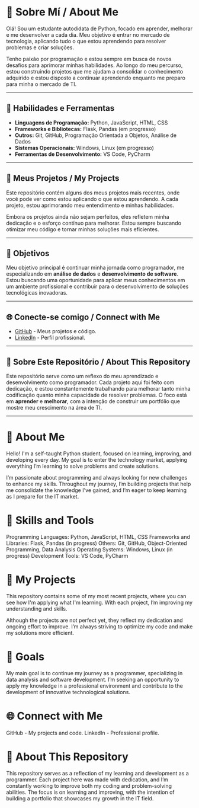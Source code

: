 # 🌱 Sobre Mí / About Me

Olá! Sou um estudante autodidata de Python, focado em aprender, melhorar e me desenvolver a cada dia. Meu objetivo é entrar no mercado de tecnologia, aplicando tudo o que estou aprendendo para resolver problemas e criar soluções.

Tenho paixão por programação e estou sempre em busca de novos desafios para aprimorar minhas habilidades. Ao longo do meu percurso, estou construindo projetos que me ajudam a consolidar o conhecimento adquirido e estou disposto a continuar aprendendo enquanto me preparo para minha o mercado de TI.

---

## **🔧 Habilidades e Ferramentas**

- **Linguagens de Programação:** Python, JavaScript, HTML, CSS
- **Frameworks e Bibliotecas:** Flask, Pandas (em progresso)
- **Outros:** Git, GitHub, Programação Orientada a Objetos, Análise de Dados
- **Sistemas Operacionais:** Windows, Linux (em progresso)
- **Ferramentas de Desenvolvimento:** VS Code, PyCharm

---

## **🚀 Meus Projetos / My Projects**

Este repositório contém alguns dos meus projetos mais recentes, onde você pode ver como estou aplicando o que estou aprendendo. A cada projeto, estou aprimorando meu entendimento e minhas habilidades.

Embora os projetos ainda não sejam perfeitos, eles refletem minha dedicação e o esforço contínuo para melhorar. Estou sempre buscando otimizar meu código e tornar minhas soluções mais eficientes.

---

## **🎯 Objetivos**

Meu objetivo principal é continuar minha jornada como programador, me especializando em **análise de dados** e **desenvolvimento de software**. Estou buscando uma oportunidade para aplicar meus conhecimentos em um ambiente profissional e contribuir para o desenvolvimento de soluções tecnológicas inovadoras.

---

## **🌐 Conecte-se comigo / Connect with Me**

- [GitHub](https://github.com/Ronaldwm89) - Meus projetos e código.
- [LinkedIn](https://www.linkedin.com/in/ronald-wladimir-medina-medina-667a63221/) - Perfil profissional.

---

## **💬 Sobre Este Repositório / About This Repository**

Este repositório serve como um reflexo do meu aprendizado e desenvolvimento como programador. Cada projeto aqui foi feito com dedicação, e estou constantemente trabalhando para melhorar tanto minha codificação quanto minha capacidade de resolver problemas. O foco está em **aprender** e **melhorar**, com a intenção de construir um portfólio que mostre meu crescimento na área de TI.

----------------------------------------------------------------------------------------------------------------------------------------------------------------------
# 🌱 About Me
Hello! I'm a self-taught Python student, focused on learning, improving, and developing every day. My goal is to enter the technology market, applying everything I’m learning to solve problems and create solutions.

I’m passionate about programming and always looking for new challenges to enhance my skills. Throughout my journey, I’m building projects that help me consolidate the knowledge I've gained, and I’m eager to keep learning as I prepare for the IT market.

# 🔧 Skills and Tools
Programming Languages: Python, JavaScript, HTML, CSS
Frameworks and Libraries: Flask, Pandas (in progress)
Others: Git, GitHub, Object-Oriented Programming, Data Analysis
Operating Systems: Windows, Linux (in progress)
Development Tools: VS Code, PyCharm
# 🚀 My Projects
This repository contains some of my most recent projects, where you can see how I'm applying what I'm learning. With each project, I’m improving my understanding and skills.

Although the projects are not perfect yet, they reflect my dedication and ongoing effort to improve. I’m always striving to optimize my code and make my solutions more efficient.

# 🎯 Goals
My main goal is to continue my journey as a programmer, specializing in data analysis and software development. I’m seeking an opportunity to apply my knowledge in a professional environment and contribute to the development of innovative technological solutions.

# 🌐 Connect with Me
GitHub - My projects and code.
LinkedIn - Professional profile.

# 💬 About This Repository
This repository serves as a reflection of my learning and development as a programmer. Each project here was made with dedication, and I’m constantly working to improve both my coding and problem-solving abilities. The focus is on learning and improving, with the intention of building a portfolio that showcases my growth in the IT field.

